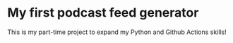 # My first podcast feed generator 

This is my part-time project to expand my Python and Github Actions skills!
